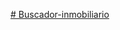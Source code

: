 [# Buscador-inmobiliario](https://public.tableau.com/app/profile/pablo8343/viz/Buscadorinmobiliariourbano/Story1)
